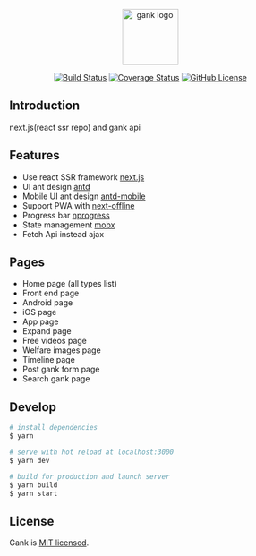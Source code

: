 <p align="center"><img width="100" src="https://i.loli.net/2019/09/02/Zb6aNhOKjP4UX3c.png" alt="gank logo"></p>

<p align="center">
  <a href="https://travis-ci.com/OrangeXC/gank"><img src="https://travis-ci.com/OrangeXC/gank.svg?branch=master" alt="Build Status"></a>
  <a href="https://codecov.io/gh/OrangeXC/gank"><img src="https://img.shields.io/codecov/c/github/OrangeXC/gank/master.svg" alt="Coverage Status"></a>
  <a href="https://github.com/OrangeXC/gank/blob/master/LICENSE"><img src="https://img.shields.io/github/license/orangexc/gank" alt="GitHub License"></a>
</p>

## Introduction

next.js(react ssr repo) and gank api

## Features

* Use react SSR framework [next.js](https://github.com/zeit/next.js)
* UI ant design [antd](https://ant.design/)
* Mobile UI ant design [antd-mobile](https://mobile.ant.design/index-cn)
* Support PWA with [next-offline](https://github.com/hanford/next-offline)
* Progress bar [nprogress](http://ricostacruz.com/nprogress/)
* State management [mobx](https://mobx.js.org/)
* Fetch Api instead ajax

## Pages

* Home page (all types list)
* Front end page
* Android page
* iOS page
* App page
* Expand page
* Free videos page
* Welfare images page
* Timeline page
* Post gank form page
* Search gank page

## Develop

``` bash
# install dependencies
$ yarn

# serve with hot reload at localhost:3000
$ yarn dev

# build for production and launch server
$ yarn build
$ yarn start
```

## License

Gank is [MIT licensed](https://github.com/OrangeXC/gank/blob/master/LICENSE).
